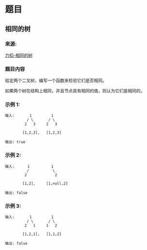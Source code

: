 # 题目

## 相同的树

### 来源:

[力扣-相同的树](https://leetcode-cn.com/problems/same-tree/)

### 题目内容

给定两个二叉树，编写一个函数来检验它们是否相同。

如果两个树在结构上相同，并且节点具有相同的值，则认为它们是相同的。

### 示例 1:

```plaintext
输入:       1         1
          / \       / \
         2   3     2   3

        [1,2,3],   [1,2,3]

输出: true
```

### 示例 2:

```plaintext
输入:      1          1
          /           \
         2             2

        [1,2],     [1,null,2]

输出: false
```

### 示例 3:

```plaintext
输入:       1         1
          / \       / \
         2   1     1   2

        [1,2,1],   [1,1,2]

输出: false
```
